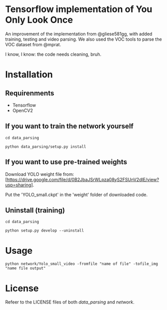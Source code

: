 # Tensorflow implementation of You Only Look Once

An improvement of the implementation from @gliese581gg, with added training, testing and video parsing. We also used the VOC tools to parse the VOC dataset from @mprat.

I know, I know: the code needs cleaning, bruh.

# Installation

## Requirenments
- Tensorflow
- OpenCV2

## If you want to train the network yourself
`cd data_parsing`

`python data_parsing/setup.py install`

## If you want to use pre-trained weights
Download YOLO weight file from: [https://drive.google.com/file/d/0B2JbaJSrWLpza08yS2FSUnV2dlE/view?usp=sharing].

Put the 'YOLO_small.ckpt' in the 'weight' folder of downloaded code.

## Uninstall (training)
`cd data_parsing`

`python setup.py develop --uninstall`

# Usage
`python network/Yolo_small_video -fromfile "name of file" -tofile_img "name file output"`

# License
Refeer to the LICENSE files of both *data_parsing* and *network*.

